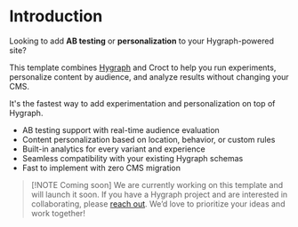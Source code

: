 # Introduction

Looking to add **AB testing** or **personalization** to your Hygraph-powered site?

This template combines [Hygraph](https://hygraph.com/?utm_source=croct) and Croct to help you run experiments,
personalize content by audience, and analyze results without changing your CMS.

It's the fastest way to add experimentation and personalization on top of Hygraph.

* AB testing support with real-time audience evaluation
* Content personalization based on location, behavior, or custom rules
* Built-in analytics for every variant and experience
* Seamless compatibility with your existing Hygraph schemas
* Fast to implement with zero CMS migration

> [!NOTE Coming soon]
> We are currently working on this template and will launch it soon. If you have a Hygraph project and are interested in
> collaborating,
> please [reach out](https://croct.com/contact/support?subject=feature-request&message=I%20need%20help%20to%20integrate%20a%20project%20using%20Hygraph%20CMS.).
> We’d love to prioritize your ideas and work together!
